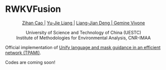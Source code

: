 # RWKVFusion

<div align="center">
  <a href=https://scholar.google.com/citations?user=pv61p_EAAAAJ&hl=en> Zihan Cao </a> |
  <a href=https://scholar.google.com/citations?user=E5KO9XsAAAAJ&hl=en> Yu-Jie Liang </a> |
  <a href=https://scholar.google.com/citations?user=TZs9NxkAAAAJ&hl=en> Liang-Jian Deng |
  <a href=https://scholar.google.com/citations?user=sjb_uAMAAAAJ&hl=en> Gemine Vivone</>
  
  <a>University of Science and Technology of China (UESTC) </a><br>
  <a>Institute of Methodologies for Environmental Analysis, CNR-IMAA </a>
</div>


Official implementation of [Unify language and mask guidance in an efficient network (TPAMI)](assets/paper.pdf).

Codes are coming soon!
